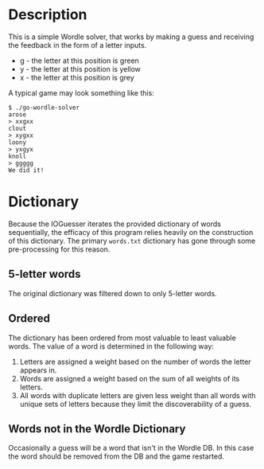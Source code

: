 # Description
This is a simple Wordle solver, that works by making a guess and receiving the feedback in the form of a letter inputs. 
- g - the letter at this position is green
- y - the letter at this position is yellow
- x - the letter at this position is grey

A typical game may look something like this:
```
$ ./go-wordle-solver
arose
> xxgxx
clout
> xygxx
loony
> yxgyx
knoll
> ggggg
We did it!
```

# Dictionary
Because the IOGuesser iterates the provided dictionary of words sequentially, the efficacy of this program relies heavily on the construction of this dictionary.
The primary `words.txt` dictionary has gone through some pre-processing for this reason.

## 5-letter words
The original dictionary was filtered down to only 5-letter words.

## Ordered
The dictionary has been ordered from most valuable to least valuable words. 
The value of a word is determined in the following way:
1. Letters are assigned a weight based on the number of words the letter appears in. 
2. Words are assigned a weight based on the sum of all weights of its letters.
3. All words with duplicate letters are given less weight than all words with unique sets of letters because they limit the discoverability of a guess.

## Words not in the Wordle Dictionary
Occasionally a guess will be a word that isn't in the Wordle DB. 
In this case the word should be removed from the DB and the game restarted. 
